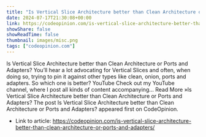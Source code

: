 ```yaml
---
title: "Is Vertical Slice Architecture better than Clean Architecture or Ports and Adapters?"
date: 2024-07-17T21:30:08+00:00
link: https://codeopinion.com/is-vertical-slice-architecture-better-than-clean-architecture-or-ports-and-adapters/
showShare: false
showReadTime: false
thumbnail: images/misc.png
tags: ["codeopinion.com"]
---
```

Is Vertical Slice Architecture better than Clean Architecture or Ports and Adapters? You’ll hear a lot advocating for Vertical Slices and often, when doing so, trying to pin it against other types like clean, onion, ports and adapters. So which one is better? YouTube Check out my YouTube channel, where I post all kinds of content accompanying… Read More »Is Vertical Slice Architecture better than Clean Architecture or Ports and Adapters?
The post Is Vertical Slice Architecture better than Clean Architecture or Ports and Adapters? appeared first on CodeOpinion.

- Link to article: https://codeopinion.com/is-vertical-slice-architecture-better-than-clean-architecture-or-ports-and-adapters/